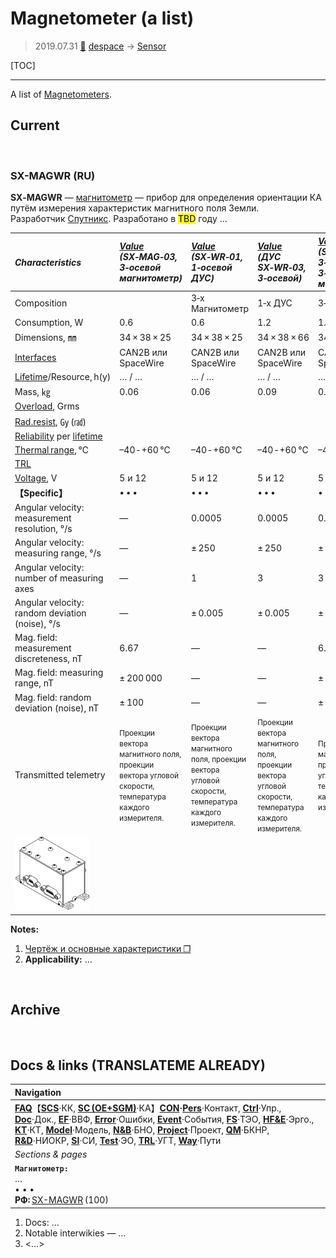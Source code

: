 # Magnetometer (a list)
> 2019.07.31 [🚀](../index/index.md) [despace](index.md) → [Sensor](sensor.md)

[TOC]

---

A list of [Magnetometers](sensor.md).

## Current


<p style="page-break-after:always"> </p>

### SX-MAGWR (RU)

**SX‑MAGWR** — [магнитометр](sensor.md) — прибор для определения ориентации КА путём измерения характеристик магнитного поля Земли.  
Разработчик [Спутникс](contact/sputnix.md). Разработано в <mark>TBD</mark> году …

|*Characteristics*|*[Value](si.md)<br> (SX‑MAG‑03,<br> 3‑осевой<br> магнитометр)*|*[Value](si.md)<br> (SX‑WR‑01,<br> 1‑осевой ДУС)*|*[Value](si.md)<br> (ДУС SX‑WR‑03,<br> 3‑осевой)*|*[Value](si.md)<br> (SX‑MAGWR‑01,<br> 3‑осевой ДУС и<br> 3‑осевой<br> магнитометр)*|
|:--|:--|:--|:--|:--|
|Composition| |3‑x Магнитометр|1‑x ДУС|3‑x ДУС|3‑x ДУС<br> 3‑x Магнитометр|
|Consumption, W|0.6|0.6|1.2|1.5|
|Dimensions, ㎜|34 × 38 × 25|34 × 38 × 25|34 × 38 × 66|34 × 38 × 66|
|[Interfaces](interface.md)|CAN2B или SpaceWire|CAN2B или SpaceWire|CAN2B или SpaceWire|CAN2B или SpaceWire|
|[Lifetime](lifetime.md)/Resource, h(y)|… / …|… / …|… / …|… / …|
|Mass, ㎏|0.06|0.06|0.09|0.1|
|[Overload](vibration.md), Grms| | | | |
|[Rad.resist](ion_rad.md), ㏉ (㎭)| | | | |
|[Reliability](qm.md) per [lifetime](lifetime.md)| | | | |
|[Thermal range](tcs.md), ℃|–40 ‑ +60 ℃|–40 ‑ +60 ℃|–40 ‑ +60 ℃|–40 ‑ +60 ℃|
|[TRL](trl.md)| | | | |
|[Voltage](sps.md), V|5 и 12|5 и 12|5 и 12|5 и 12|
|**【Specific】**|• • •|• • •|• • •|• • •|
|Angular velocity: measurement resolution, °/s|—|0.0005|0.0005|0.0005|
|Angular velocity: measuring range, °/s|—|± 250|± 250|± 250|
|Angular velocity: number of measuring axes|—|1|3|3|
|Angular velocity: random deviation (noise), °/s|—|± 0.005|± 0.005|± 0.005|
|Mag. field: measurement discreteness, nT|6.67|—|—|6.67|
|Mag. field: measuring range, nT|± 200 000|—|—|± 200 000|
|Mag. field: random deviation (noise), nT| ± 100|—|—|± 100|
|Transmitted telemetry|<small>Проекции вектора магнитного поля, проекции вектора угловой скорости, температура каждого измерителя.</small>|<small>Проекции вектора магнитного поля, проекции вектора угловой скорости, температура каждого измерителя.</small>|<small>Проекции вектора магнитного поля, проекции вектора угловой скорости, температура каждого измерителя.</small>|<small>Проекции вектора магнитного поля, проекции вектора угловой скорости, температура каждого измерителя.</small>|
|[![](f/sensor/s/sx_magwr_pic1_thumb.png)](f/sensor/s/sx_magwr_pic1.png)| | | | |

**Notes:**

   1. [Чертёж и основные характеристики ❐](f/sensor/s/sx_magwr_sputnix_ru.pdf)
   1. **Applicability:** …



<p style="page-break-after:always"> </p>

## Archive


<p style="page-break-after:always"> </p>

## Docs & links (TRANSLATEME ALREADY)
|Navigation|
|:--|
|**[FAQ](faq.md)**【**[SCS](scs.md)**·КК, **[SC (OE+SGM)](sc.md)**·КА】**[CON](contact.md)·[Pers](person.md)**·Контакт, **[Ctrl](control.md)**·Упр., **[Doc](doc.md)**·Док., **[EF](ef.md)**·ВВФ, **[Error](error.md)**·Ошибки, **[Event](event.md)**·События, **[FS](fs.md)**·ТЭО, **[HF&E](hfe.md)**·Эрго., **[KT](kt.md)**·КТ, **[Model](model.md)**·Модель, **[N&B](nnb.md)**·БНО, **[Project](project.md)**·Проект, **[QM](qm.md)**·БКНР, **[R&D](rnd.md)**·НИОКР, **[SI](si.md)**·СИ, **[Test](test.md)**·ЭО, **[TRL](trl.md)**·УГТ, **[Way](way.md)**·Пути|
|*Sections & pages*|
|**`Магнитометр:`**<br> … <br>• • •<br> **РФ:** [SX-MAGWR](mtm_lst.md) (100)|

   1. Docs: …
   1. Notable interwikies — …
   1. <…>
